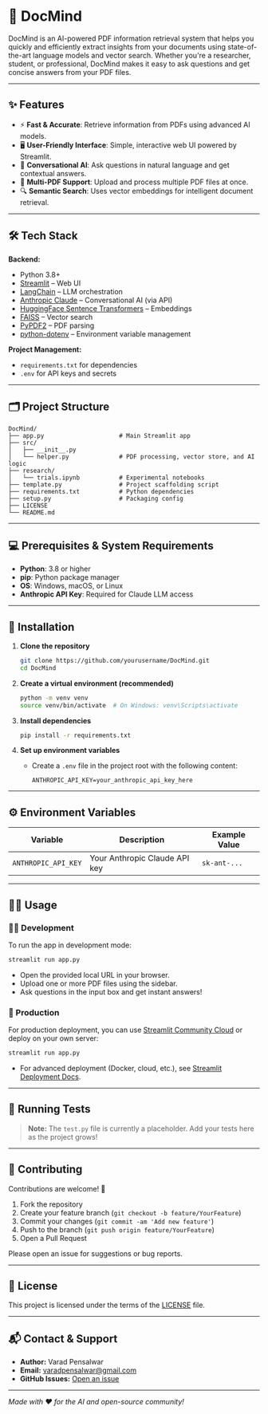 # 📄 DocMind

DocMind is an AI-powered PDF information retrieval system that helps you quickly and efficiently extract insights from your documents using state-of-the-art language models and vector search. Whether you're a researcher, student, or professional, DocMind makes it easy to ask questions and get concise answers from your PDF files.

---

## ✨ Features

- ⚡ **Fast & Accurate**: Retrieve information from PDFs using advanced AI models.
- 🖥️ **User-Friendly Interface**: Simple, interactive web UI powered by Streamlit.
- 🤖 **Conversational AI**: Ask questions in natural language and get contextual answers.
- 📄 **Multi-PDF Support**: Upload and process multiple PDF files at once.
- 🔍 **Semantic Search**: Uses vector embeddings for intelligent document retrieval.

---

## 🛠️ Tech Stack

**Backend:**
- Python 3.8+
- [Streamlit](https://streamlit.io/) – Web UI
- [LangChain](https://python.langchain.com/) – LLM orchestration
- [Anthropic Claude](https://www.anthropic.com/) – Conversational AI (via API)
- [HuggingFace Sentence Transformers](https://www.sbert.net/) – Embeddings
- [FAISS](https://github.com/facebookresearch/faiss) – Vector search
- [PyPDF2](https://pypdf2.readthedocs.io/) – PDF parsing
- [python-dotenv](https://pypi.org/project/python-dotenv/) – Environment variable management

**Project Management:**
- `requirements.txt` for dependencies
- `.env` for API keys and secrets

---

## 🗂️ Project Structure

```plaintext
DocMind/
├── app.py                     # Main Streamlit app
├── src/
│   ├── __init__.py
│   └── helper.py              # PDF processing, vector store, and AI logic
├── research/
│   └── trials.ipynb           # Experimental notebooks
├── template.py                # Project scaffolding script
├── requirements.txt           # Python dependencies
├── setup.py                   # Packaging config
├── LICENSE
└── README.md
```

---

## 💻 Prerequisites & System Requirements

- **Python**: 3.8 or higher
- **pip**: Python package manager
- **OS**: Windows, macOS, or Linux
- **Anthropic API Key**: Required for Claude LLM access

---

## 🚀 Installation

1. **Clone the repository**
   ```bash
   git clone https://github.com/yourusername/DocMind.git
   cd DocMind
   ```

2. **Create a virtual environment (recommended)**
   ```bash
   python -m venv venv
   source venv/bin/activate  # On Windows: venv\Scripts\activate
   ```

3. **Install dependencies**
   ```bash
   pip install -r requirements.txt
   ```

4. **Set up environment variables**
   - Create a `.env` file in the project root with the following content:
     ```env
     ANTHROPIC_API_KEY=your_anthropic_api_key_here
     ```

---

## ⚙️ Environment Variables

| Variable            | Description                        | Example Value           |
|---------------------|------------------------------------|------------------------|
| `ANTHROPIC_API_KEY` | Your Anthropic Claude API key      | `sk-ant-...`           |

---

## 🏃‍♂️ Usage

### 🧑‍💻 Development

To run the app in development mode:

```bash
streamlit run app.py
```

- Open the provided local URL in your browser.
- Upload one or more PDF files using the sidebar.
- Ask questions in the input box and get instant answers!

### 🚢 Production

For production deployment, you can use [Streamlit Community Cloud](https://streamlit.io/cloud) or deploy on your own server:

```bash
streamlit run app.py
```

- For advanced deployment (Docker, cloud, etc.), see [Streamlit Deployment Docs](https://docs.streamlit.io/streamlit-community-cloud/deploy-your-app).

---

## 🧪 Running Tests

> **Note:** The `test.py` file is currently a placeholder. Add your tests here as the project grows!

---

## 🤝 Contributing

Contributions are welcome! 🎉

1. Fork the repository
2. Create your feature branch (`git checkout -b feature/YourFeature`)
3. Commit your changes (`git commit -am 'Add new feature'`)
4. Push to the branch (`git push origin feature/YourFeature`)
5. Open a Pull Request

Please open an issue for suggestions or bug reports.

---

## 📄 License

This project is licensed under the terms of the [LICENSE](LICENSE) file.

---

## 📬 Contact & Support

- **Author:** Varad Pensalwar
- **Email:** varadpensalwar@gmail.com
- **GitHub Issues:** [Open an issue](https://github.com/yourusername/DocMind/issues)

---

*Made with ❤️ for the AI and open-source community!*
